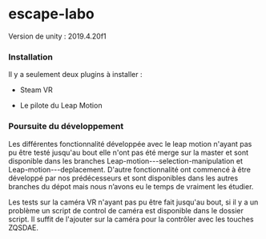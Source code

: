 # escape-labo

Version de unity : 2019.4.20f1

### Installation 

Il y a seulement deux plugins à installer :

 - Steam VR

 - Le pilote du Leap Motion

### Poursuite du développement

Les différentes fonctionnalité développée avec le leap motion n'ayant pas pu être testé jusqu'au bout elle n'ont pas été merge sur la master et sont disponible dans les branches Leap-motion---selection-manipulation et Leap-motion---deplacement. D'autre fonctionnalité ont commencé à être développé par nos prédécesseurs et sont disponibles dans les autres branches du dépot mais nous n’avons eu le temps de vraiment les étudier.

Les tests sur la caméra VR n'ayant pas pu être fait jusqu'au bout, si il y a un problème un script de control de caméra est disponible dans le dossier script. Il suffit de l'ajouter sur la caméra pour la contrôler avec les touches ZQSDAE.
